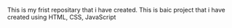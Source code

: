 This is my frist repositary that i have created. This is baic project that i have created using HTML, CSS, JavaScript 
